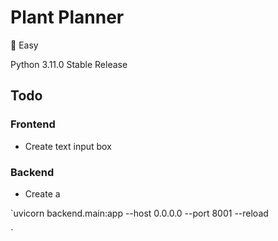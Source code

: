# Plant Planner
🌱 Easy 

Python 3.11.0 Stable Release

## Todo
### Frontend
- Create text input box


### Backend
- Create a

`uvicorn backend.main:app --host 0.0.0.0 --port 8001 --reload

`